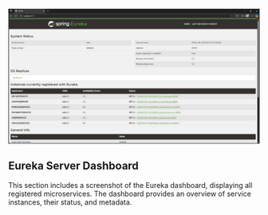 ![EurekaDashboard](https://github.com/tharakaug/smart_parking_system/blob/c3ee69f7597da0960219a2f82bc248be2abfed59/AD2_smart_parking_system-master/doc/eureka_dasbord.png)

## Eureka Server Dashboard
This section includes a screenshot of the Eureka dashboard, displaying all registered microservices. The dashboard provides an overview of service instances, their status, and metadata.


